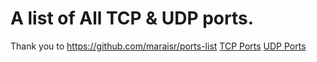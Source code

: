 # A list of All TCP & UDP ports.
Thank you to https://github.com/maraisr/ports-list
[TCP Ports](TCP.md)
[UDP Ports](UDP.md)
